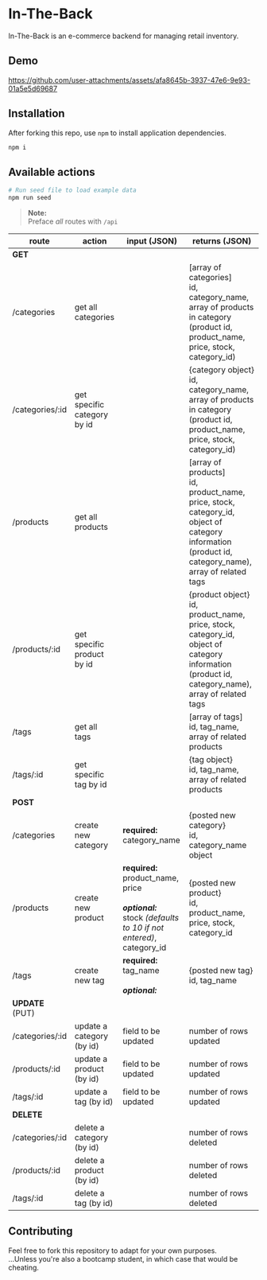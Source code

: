 # In-The-Back

In-The-Back is an e-commerce backend for managing retail inventory.

## Demo

https://github.com/user-attachments/assets/afa8645b-3937-47e6-9e93-01a5e5d69687


## Installation

After forking this repo, use `npm` to install application dependencies.

```bash
npm i
```

## Available actions

```bash
# Run seed file to load example data
npm run seed
```
> **Note:**   
> Preface *all* routes with `/api`

| route| action| input (JSON)| returns (JSON)|
| -------- | --------- | --------------- | ------------ |
| **GET**  |   |||
| /categories  | get all categories  || [array of categories]<br> id, category_name, array of products in category (product id, product_name, price, stock, category_id) |
| /categories/:id  | get specific category by id || {category object}<br> id, category_name, array of products in category (product id, product_name, price, stock, category_id) |
| /products| get all products|| [array of products]<br> id, product_name, price, stock, category_id, object of category information (product id, category_name), array of related tags |
| /products/:id| get specific product by id  || {product object}<br> id, product_name, price, stock, category_id, object of category information (product id, category_name), array of related tags|
| /tags| get all tags|| [array of tags]<br> id, tag_name, array of related products|
| /tags/:id| get specific tag by id  ||{tag object}<br> id, tag_name, array of related products |
| **POST** |   |||
| /categories  | create new category | **required:** category_name | {posted new category}<br> id, category_name object|
| /products| create new product  | **required:** product_name, price <br><br> ***optional:*** <br>  stock *(defaults to 10 if not entered)*, category_id |{posted new product}<br> id, product_name, price, stock, category_id |
| /tags| create new tag  | **required:** tag_name  <br><br>***optional:***| {posted new tag}<br> id, tag_name   |
| **UPDATE** (PUT) |   |||
| /categories/:id  | update a category (by id)   |field to be updated|number of rows updated|
| /products/:id| update a product (by id)|field to be updated|number of rows updated|
| /tags/:id| update a tag (by id)|field to be updated|number of rows updated|
| **DELETE**   |   |||
| /categories/:id  | delete a category (by id)   ||number of rows deleted|
| /products/:id| delete a product (by id)||number of rows deleted|
| /tags/:id| delete a tag (by id)||number of rows deleted|

## Contributing

Feel free to fork this repository to adapt for your own purposes.  
...Unless you're also a bootcamp student, in which case that would be cheating.
